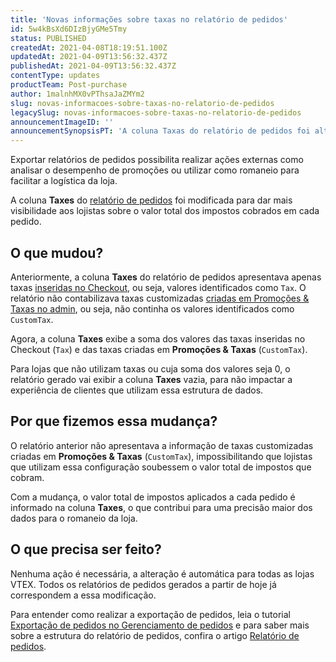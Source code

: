 ```yaml
---
title: 'Novas informações sobre taxas no relatório de pedidos'
id: 5w4kBsXd6DIzBjyGMe5Tmy
status: PUBLISHED
createdAt: 2021-04-08T18:19:51.100Z
updatedAt: 2021-04-09T13:56:32.437Z
publishedAt: 2021-04-09T13:56:32.437Z
contentType: updates
productTeam: Post-purchase
author: 1malnhMX0vPThsaJaZMYm2
slug: novas-informacoes-sobre-taxas-no-relatorio-de-pedidos
legacySlug: novas-informacoes-sobre-taxas-no-relatorio-de-pedidos
announcementImageID: ''
announcementSynopsisPT: 'A coluna Taxas do relatório de pedidos foi alterada para dar visibilidade sobre o valor total de impostos cobrados.'
---
```


Exportar relatórios de pedidos possibilita realizar ações externas como analisar o desempenho de promoções ou utilizar como romaneio para facilitar a logística da loja.

A coluna **Taxes** do [relatório de pedidos](https://help.vtex.com/pt/tutorial/planilha-de-pedidos--31m1ewsmsEe0WS4So2aGMY?&utm_source=autocomplete) foi modificada para dar mais visibilidade aos lojistas sobre o valor total dos impostos cobrados em cada pedido.

## O que mudou?

Anteriormente, a coluna **Taxes** do relatório de pedidos apresentava apenas taxas [inseridas no Checkout](https://help.vtex.com/pt/tutorial/inserting-taxes-in-the-cart--2wY5ePTTRz17EBhO3F7XBQ), ou seja, valores identificados como `Tax`. O relatório não contabilizava taxas customizadas [criadas em Promoções & Taxas no admin](https://help.vtex.com/pt/tutorial/como-criar-taxaimposto--tutorials_321), ou seja, não continha os valores identificados como `CustomTax`.

Agora, a coluna **Taxes** exibe a soma dos valores das taxas inseridas no Checkout (`Tax`) e das taxas criadas em **Promoções & Taxas** (`CustomTax`).

Para lojas que não utilizam taxas ou cuja soma dos valores seja 0, o relatório gerado vai exibir a coluna **Taxes** vazia, para não impactar a experiência de clientes que utilizam essa estrutura de dados.

## Por que fizemos essa mudança?

O relatório anterior não apresentava a informação de taxas customizadas criadas em **Promoções & Taxas** (`CustomTax`), impossibilitando que lojistas que utilizam essa configuração soubessem o valor total de impostos que cobram.

Com a mudança, o valor total de impostos aplicados a cada pedido é informado na coluna **Taxes**, o que contribui para uma precisão maior dos dados para o romaneio da loja.

## O que precisa ser feito?

Nenhuma ação é necessária, a alteração é automática para todas as lojas VTEX. Todos os relatórios de pedidos gerados a partir de hoje já correspondem a essa modificação.

Para entender como realizar a exportação de pedidos, leia o tutorial [Exportação de pedidos no Gerenciamento de pedidos](https://help.vtex.com/pt/tutorial/exportando-pedidos-no-gerenciamento-de-pedidos--tutorials_6417) e para saber mais sobre a estrutura do relatório de pedidos, confira o artigo [Relatório de pedidos](https://help.vtex.com/pt/tutorial/planilha-de-pedidos--31m1ewsmsEe0WS4So2aGMY?&utm_source=autocomplete).

